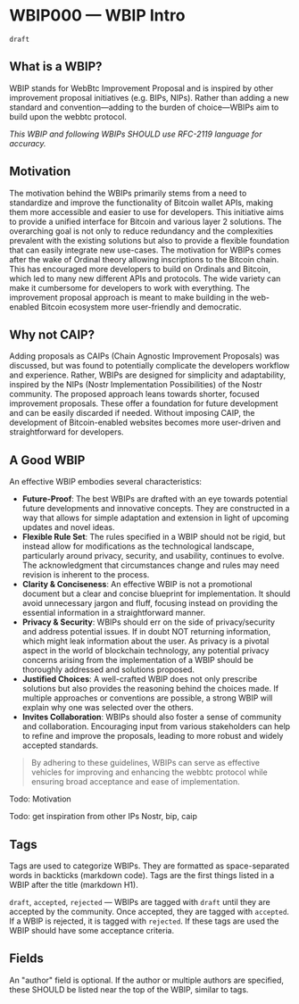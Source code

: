 # WBIP000 — WBIP Intro

`draft`

## What is a WBIP?

WBIP stands for WebBtc Improvement Proposal and is inspired by other improvement proposal initiatives (e.g. BIPs, NIPs). Rather than adding a new standard and convention—adding to the burden of choice—WBIPs aim to build upon the webbtc protocol.

_This WBIP and following WBIPs SHOULD use RFC-2119 language for accuracy._

## Motivation

The motivation behind the WBIPs primarily stems from a need to standardize and improve the functionality of Bitcoin wallet APIs, making them more accessible and easier to use for developers. This initiative aims to provide a unified interface for Bitcoin and various layer 2 solutions. The overarching goal is not only to reduce redundancy and the complexities prevalent with the existing solutions but also to provide a flexible foundation that can easily integrate new use-cases.
The motivation for WBIPs comes after the wake of Ordinal theory allowing inscriptions to the Bitcoin chain. This has encouraged more developers to build on Ordinals and Bitcoin, which led to many new different APIs and protocols. The wide variety can make it cumbersome for developers to work with everything. The improvement proposal approach is meant to make building in the web-enabled Bitcoin ecosystem more user-friendly and democratic.

## Why not CAIP?

Adding proposals as CAIPs (Chain Agnostic Improvement Proposals) was discussed, but was found to potentially complicate the developers workflow and experience. Rather, WBIPs are designed for simplicity and adaptability, inspired by the NIPs (Nostr Implementation Possibilities) of the Nostr community. The proposed approach leans towards shorter, focused improvement proposals. These offer a foundation for future development and can be easily discarded if needed. Without imposing CAIP, the development of Bitcoin-enabled websites becomes more user-driven and straightforward for developers.

## A Good WBIP

An effective WBIP embodies several characteristics:

- **Future-Proof**: The best WBIPs are drafted with an eye towards potential future developments and innovative concepts. They are constructed in a way that allows for simple adaptation and extension in light of upcoming updates and novel ideas.
- **Flexible Rule Set**: The rules specified in a WBIP should not be rigid, but instead allow for modifications as the technological landscape, particularly around privacy, security, and usability, continues to evolve. The acknowledgment that circumstances change and rules may need revision is inherent to the process.
- **Clarity & Conciseness**: An effective WBIP is not a promotional document but a clear and concise blueprint for implementation. It should avoid unnecessary jargon and fluff, focusing instead on providing the essential information in a straightforward manner.
- **Privacy & Security**: WBIPs should err on the side of privacy/security and address potential issues. If in doubt NOT returning information, which might leak information about the user. As privacy is a pivotal aspect in the world of blockchain technology, any potential privacy concerns arising from the implementation of a WBIP should be thoroughly addressed and solutions proposed.
- **Justified Choices**: A well-crafted WBIP does not only prescribe solutions but also provides the reasoning behind the choices made. If multiple approaches or conventions are possible, a strong WBIP will explain why one was selected over the others.
- **Invites Collaboration**: WBIPs should also foster a sense of community and collaboration. Encouraging input from various stakeholders can help to refine and improve the proposals, leading to more robust and widely accepted standards.

> By adhering to these guidelines, WBIPs can serve as effective vehicles for improving and enhancing the webbtc protocol while ensuring broad acceptance and ease of implementation.

Todo: Motivation

Todo: get inspiration from other IPs
Nostr, bip, caip

## Tags

Tags are used to categorize WBIPs. They are formatted as space-separated words in backticks (markdown code). Tags are the first things listed in a WBIP after the title (markdown H1).

`draft`, `accepted`, `rejected` — WBIPs are tagged with `draft` until they are accepted by the community. Once accepted, they are tagged with `accepted`. If a WBIP is rejected, it is tagged with `rejected`. If these tags are used the WBIP should have some acceptance criteria.

## Fields

An "author" field is optional. If the author or multiple authors are specified, these SHOULD be listed near the top of the WBIP, similar to tags.
